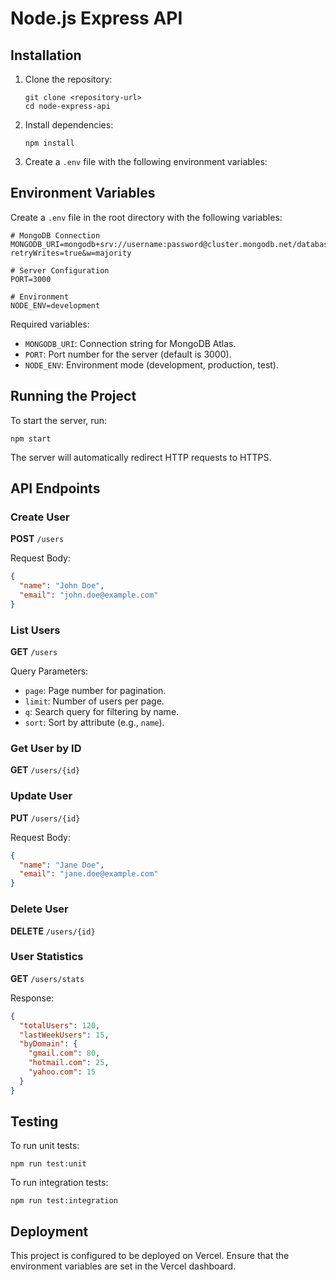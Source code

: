 # Node.js Express API

## Installation

1. Clone the repository:
   ```
   git clone <repository-url>
   cd node-express-api
   ```

2. Install dependencies:
   ```
   npm install
   ```

3. Create a `.env` file with the following environment variables:

## Environment Variables

Create a `.env` file in the root directory with the following variables:

```env
# MongoDB Connection
MONGODB_URI=mongodb+srv://username:password@cluster.mongodb.net/database_name?retryWrites=true&w=majority

# Server Configuration
PORT=3000

# Environment
NODE_ENV=development
```

Required variables:
- `MONGODB_URI`: Connection string for MongoDB Atlas.
- `PORT`: Port number for the server (default is 3000).
- `NODE_ENV`: Environment mode (development, production, test).

## Running the Project

To start the server, run:
```
npm start
```

The server will automatically redirect HTTP requests to HTTPS.

## API Endpoints

### Create User

**POST** `/users`

Request Body:
```json
{
  "name": "John Doe",
  "email": "john.doe@example.com"
}
```

### List Users

**GET** `/users`

Query Parameters:
- `page`: Page number for pagination.
- `limit`: Number of users per page.
- `q`: Search query for filtering by name.
- `sort`: Sort by attribute (e.g., `name`).

### Get User by ID

**GET** `/users/{id}`

### Update User

**PUT** `/users/{id}`

Request Body:
```json
{
  "name": "Jane Doe",
  "email": "jane.doe@example.com"
}
```

### Delete User

**DELETE** `/users/{id}`

### User Statistics

**GET** `/users/stats`

Response:
```json
{
  "totalUsers": 120,
  "lastWeekUsers": 15,
  "byDomain": {
    "gmail.com": 80,
    "hotmail.com": 25,
    "yahoo.com": 15
  }
}
```

## Testing

To run unit tests:
```
npm run test:unit
```

To run integration tests:
```
npm run test:integration
```

## Deployment

This project is configured to be deployed on Vercel. Ensure that the environment variables are set in the Vercel dashboard.